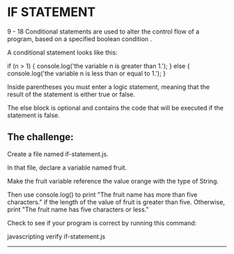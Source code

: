 # IF STATEMENT
9 - 18
Conditional statements are used to alter the control flow of a program, based on a specified boolean condition
.

A conditional statement looks like this:

if (n > 1) {
  console.log('the variable n is greater than 1.');
} else {
  console.log('the variable n is less than or equal to 1.');
}

Inside parentheses you must enter a logic statement, meaning that the result of the statement is either true or false.

The else block is optional and contains the code that will be executed if the statement is false.

## The challenge:

Create a file named if-statement.js.

In that file, declare a variable named fruit.

Make the fruit variable reference the value orange with the type of String.

Then use console.log() to print "The fruit name has more than five characters." if the length of the value of fruit is greater than five.
Otherwise, print "The fruit name has five characters or less."

Check to see if your program is correct by running this command:

javascripting verify if-statement.js

-------------------